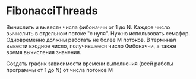 # FibonacciThreads
Вычислить и вывести числа фибоначчи от 1 до N. 
Каждое число вычислить в отдельном потоке "с нуля". 
Нужно использовать семафор. 
Одновременно должны работать не более M потоков. 
В терминал вывести входное число, получившееся число Фибоначчи, а также время вычисления значения.

Создать график зависимости времени выполнения (всей работы программы от 1 до N) от числа потоков M
